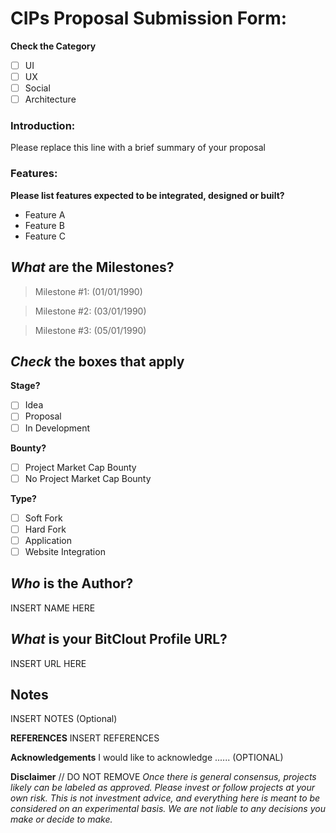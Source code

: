 # CIPs Proposal Submission Form:

**Check the Category**
- [ ] UI
- [ ] UX
- [ ] Social
- [ ] Architecture

<!-- You can erase any parts of this template not applicable to your Issue. -->

### Introduction:

Please replace this line with a brief summary of your proposal

### Features:

**Please list features expected to be integrated, designed or built?**
- Feature A
- Feature B
- Feature C

## *What* are the Milestones?
<!-- Please list the milestones and potential timelines for the project -->
> Milestone #1: (01/01/1990)

> Milestone #2: (03/01/1990)

> Milestone #3: (05/01/1990)

## *Check* the boxes that apply
<!-- Ex. supervision, sending messages, texter profiles -->
**Stage?**
- [ ] Idea
- [ ] Proposal
- [ ] In Development

**Bounty?**
- [ ] Project Market Cap Bounty
- [ ] No Project Market Cap Bounty

**Type?**
- [ ] Soft Fork
- [ ] Hard Fork
- [ ] Application
- [ ] Website Integration

## *Who* is the Author?
INSERT NAME HERE

## *What* is your BitClout Profile URL?
INSERT URL HERE

## Notes
INSERT NOTES (Optional)

**REFERENCES**
INSERT REFERENCES

**Acknowledgements**
I would like to acknowledge ...... (OPTIONAL)

**Disclaimer** // DO NOT REMOVE
*Once there is general consensus, projects likely can be labeled as approved. Please invest or follow projects at your own risk. This is not investment advice, and everything here is meant to be considered on an experimental basis. We are not liable to any decisions you make or decide to make.*
